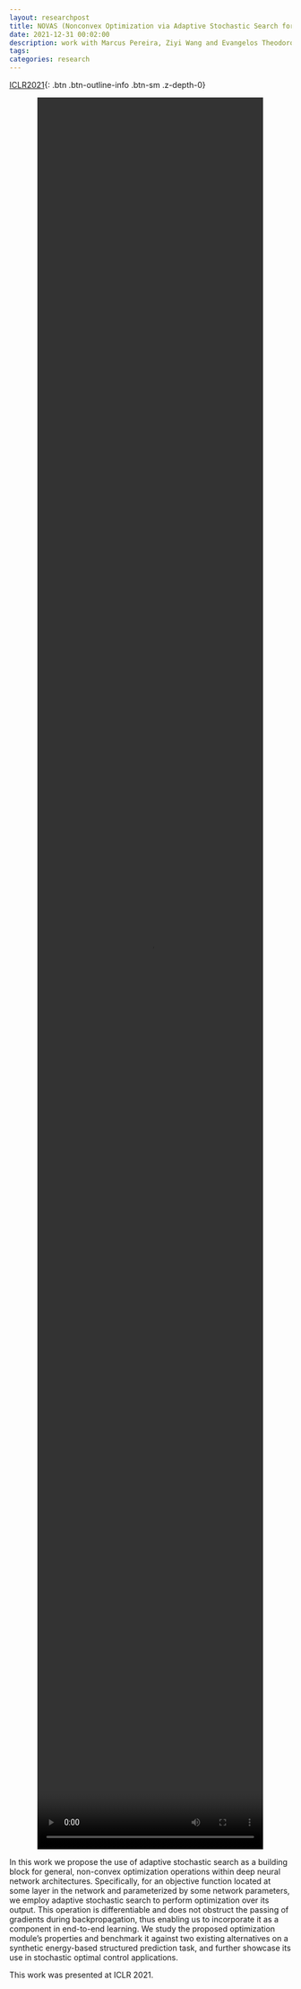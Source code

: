 ```yaml
---
layout: researchpost
title: NOVAS (Nonconvex Optimization via Adaptive Stochastic Search for End-to-End Learning and Control)
date: 2021-12-31 00:02:00
description: work with Marcus Pereira, Ziyi Wang and Evangelos Theodorou
tags: 
categories: research
---
```


[ICLR2021](https://openreview.net/forum?id=Iw4ZGwenbXf){: .btn .btn-outline-info .btn-sm .z-depth-0}


<center><video controls="" width="80%" height="80%"><source src="/assets/video/NOVAS_ICLR.mp4" type="video/mp4">Your browser does not support the video tag.</video></center>

In this work we propose the use of adaptive stochastic search as a building block for general, non-convex optimization operations within deep neural network architectures. Specifically, for an objective function located at some layer in the network and parameterized by some network parameters, we employ adaptive stochastic search to perform optimization over its output. This operation is differentiable and does not obstruct the passing of gradients during backpropagation, thus enabling us to incorporate it as a component in end-to-end learning. We study the proposed optimization module’s properties and benchmark it against two existing alternatives on a synthetic energy-based structured prediction task, and further showcase its use in stochastic optimal control applications.  

This work was presented at ICLR 2021.
